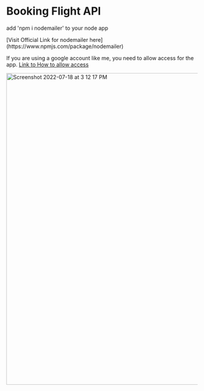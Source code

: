 # Booking Flight API

<p> add 'npm i nodemailer' to your node app<p>
[Visit Official Link for nodemailer here](https://www.npmjs.com/package/nodemailer)

If you are using a google account like me, you need to allow access for the app. [Link to How to allow access](https://support.google.com/accounts/answer/185833#)





<img width="820" alt="Screenshot 2022-07-18 at 3 12 17 PM" src="https://user-images.githubusercontent.com/49677898/179530666-db443637-6f66-4f25-9114-71f9bf979292.png">

